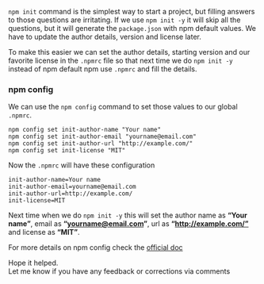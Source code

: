 `npm init` command is the simplest way to start a project, but filling answers to those questions are irritating. If we use `npm init -y` it will skip all the questions, but it will generate the `package.json` with npm default values. We have to update the author details, version and license later.

To make this easier we can set the author details, starting version and our favorite license in the `.npmrc` file so that next time we do `npm init -y` instead of npm default npm use `.npmrc` and fill the details.

### npm config

We can use the `npm config` command to set those values to our global `.npmrc`.

    npm config set init-author-name "Your name"
    npm config set init-author-email "yourname@email.com"
    npm config set init-author-url "http://example.com/"
    npm config set init-license "MIT"

Now the `.npmrc` will have these configuration

    init-author-name=Your name
    init-author-email=yourname@email.com
    init-author-url=http://example.com/
    init-license=MIT

Next time when we do `npm init -y` this will set the author name as **“Your name”**, email as **“yourname@email.com”**, url as **“http://example.com/”** and license as **“MIT”**.

For more details on npm config check the [official doc](https://docs.npmjs.com/misc/config)

Hope it helped.  
Let me know if you have any feedback or corrections via comments
